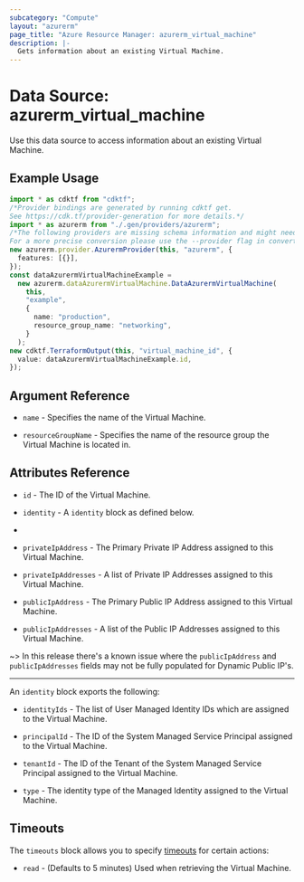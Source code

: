 ```yaml
---
subcategory: "Compute"
layout: "azurerm"
page_title: "Azure Resource Manager: azurerm_virtual_machine"
description: |-
  Gets information about an existing Virtual Machine.
---
```


# Data Source: azurerm\_virtual\_machine

Use this data source to access information about an existing Virtual Machine.

## Example Usage

```typescript
import * as cdktf from "cdktf";
/*Provider bindings are generated by running cdktf get.
See https://cdk.tf/provider-generation for more details.*/
import * as azurerm from "./.gen/providers/azurerm";
/*The following providers are missing schema information and might need manual adjustments to synthesize correctly: azurerm.
For a more precise conversion please use the --provider flag in convert.*/
new azurerm.provider.AzurermProvider(this, "azurerm", {
  features: [{}],
});
const dataAzurermVirtualMachineExample =
  new azurerm.dataAzurermVirtualMachine.DataAzurermVirtualMachine(
    this,
    "example",
    {
      name: "production",
      resource_group_name: "networking",
    }
  );
new cdktf.TerraformOutput(this, "virtual_machine_id", {
  value: dataAzurermVirtualMachineExample.id,
});

```

## Argument Reference

*   `name` - Specifies the name of the Virtual Machine.

*   `resourceGroupName` - Specifies the name of the resource group the Virtual Machine is located in.

## Attributes Reference

*   `id` - The ID of the Virtual Machine.

*   `identity` - A `identity` block as defined below.

*

*   `privateIpAddress` - The Primary Private IP Address assigned to this Virtual Machine.

*   `privateIpAddresses` - A list of Private IP Addresses assigned to this Virtual Machine.

*   `publicIpAddress` - The Primary Public IP Address assigned to this Virtual Machine.

*   `publicIpAddresses` - A list of the Public IP Addresses assigned to this Virtual Machine.

\~> In this release there's a known issue where the `publicIpAddress` and `publicIpAddresses` fields may not be fully populated for Dynamic Public IP's.

***

An `identity` block exports the following:

*   `identityIds` - The list of User Managed Identity IDs which are assigned to the Virtual Machine.

*   `principalId` - The ID of the System Managed Service Principal assigned to the Virtual Machine.

*   `tenantId` - The ID of the Tenant of the System Managed Service Principal assigned to the Virtual Machine.

*   `type` - The identity type of the Managed Identity assigned to the Virtual Machine.

## Timeouts

The `timeouts` block allows you to specify [timeouts](https://www.terraform.io/language/resources/syntax#operation-timeouts) for certain actions:

* `read` - (Defaults to 5 minutes) Used when retrieving the Virtual Machine.
